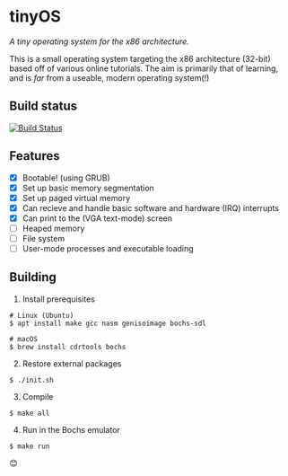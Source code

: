 # tinyOS

_A tiny operating system for the x86 architecture._

This is a small operating system targeting the x86 architecture (32-bit)
based off of various online tutorials.
The aim is primarily that of learning, and is _far_ from a useable, modern
operating system(!)

## Build status

[![Build Status](https://mjcheetham.visualstudio.com/tinyos/_apis/build/status/mjcheetham.tinyos)](https://mjcheetham.visualstudio.com/tinyos/_build/latest?definitionId=2)

## Features

- [x] Bootable! (using GRUB)
- [x] Set up basic memory segmentation
- [x] Set up paged virtual memory
- [x] Can recieve and handle basic software and hardware (IRQ) interrupts
- [x] Can print to the (VGA text-mode) screen
- [ ] Heaped memory
- [ ] File system
- [ ] User-mode processes and executable loading

## Building

1. Install prerequisites

```shell
# Linux (Ubuntu)
$ apt install make gcc nasm genisoimage bochs-sdl

# macOS
$ brew install cdrtools bochs
```

2. Restore external packages

```shell
$ ./init.sh
```

3. Compile

```shell
$ make all
```

4. Run in the Bochs emulator

```shell
$ make run
```

😊
